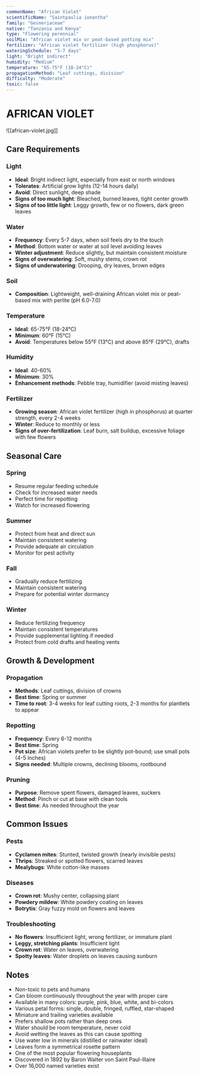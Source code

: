 ```yaml
---
commonName: "African Violet"
scientificName: "Saintpaulia ionantha"
family: "Gesneriaceae"
native: "Tanzania and Kenya"
type: "Flowering perennial"
soilMix: "African violet mix or peat-based potting mix"
fertilizer: "African violet fertilizer (high phosphorus)"
wateringSchedule: "5-7 days"
light: "Bright indirect"
humidity: "Medium"
temperature: "65-75°F (18-24°C)"
propagationMethod: "Leaf cuttings, division"
difficulty: "Moderate"
toxic: false
---
```


# AFRICAN VIOLET
![[african-violet.jpg]]

## Care Requirements

### Light
- **Ideal**: Bright indirect light, especially from east or north windows
- **Tolerates**: Artificial grow lights (12-14 hours daily)
- **Avoid**: Direct sunlight, deep shade
- **Signs of too much light**: Bleached, burned leaves, tight center growth
- **Signs of too little light**: Leggy growth, few or no flowers, dark green leaves

### Water
- **Frequency**: Every 5-7 days, when soil feels dry to the touch
- **Method**: Bottom water or water at soil level avoiding leaves
- **Winter adjustment**: Reduce slightly, but maintain consistent moisture
- **Signs of overwatering**: Soft, mushy stems, crown rot
- **Signs of underwatering**: Drooping, dry leaves, brown edges

### Soil
- **Composition**: Lightweight, well-draining African violet mix or peat-based mix with perlite (pH 6.0-7.0)

### Temperature
- **Ideal**: 65-75°F (18-24°C)
- **Minimum**: 60°F (15°C)
- **Avoid**: Temperatures below 55°F (13°C) and above 85°F (29°C), drafts

### Humidity
- **Ideal**: 40-60%
- **Minimum**: 30%
- **Enhancement methods**: Pebble tray, humidifier (avoid misting leaves)

### Fertilizer
- **Growing season**: African violet fertilizer (high in phosphorus) at quarter strength, every 2-4 weeks
- **Winter**: Reduce to monthly or less
- **Signs of over-fertilization**: Leaf burn, salt buildup, excessive foliage with few flowers

## Seasonal Care

### Spring
- Resume regular feeding schedule
- Check for increased water needs
- Perfect time for repotting
- Watch for increased flowering

### Summer
- Protect from heat and direct sun
- Maintain consistent watering
- Provide adequate air circulation
- Monitor for pest activity

### Fall
- Gradually reduce fertilizing
- Maintain consistent watering
- Prepare for potential winter dormancy

### Winter
- Reduce fertilizing frequency
- Maintain consistent temperatures
- Provide supplemental lighting if needed
- Protect from cold drafts and heating vents

## Growth & Development

### Propagation
- **Methods**: Leaf cuttings, division of crowns
- **Best time**: Spring or summer
- **Time to root**: 3-4 weeks for leaf cutting roots, 2-3 months for plantlets to appear

### Repotting
- **Frequency**: Every 6-12 months
- **Best time**: Spring
- **Pot size**: African violets prefer to be slightly pot-bound; use small pots (4-5 inches)
- **Signs needed**: Multiple crowns, declining blooms, rootbound

### Pruning
- **Purpose**: Remove spent flowers, damaged leaves, suckers
- **Method**: Pinch or cut at base with clean tools
- **Best time**: As needed throughout the year

## Common Issues

### Pests
- **Cyclamen mites**: Stunted, twisted growth (nearly invisible pests)
- **Thrips**: Streaked or spotted flowers, scarred leaves
- **Mealybugs**: White cotton-like masses

### Diseases
- **Crown rot**: Mushy center, collapsing plant
- **Powdery mildew**: White powdery coating on leaves
- **Botrytis**: Gray fuzzy mold on flowers and leaves

### Troubleshooting
- **No flowers**: Insufficient light, wrong fertilizer, or immature plant
- **Leggy, stretching plants**: Insufficient light
- **Crown rot**: Water on leaves, overwatering
- **Spotty leaves**: Water droplets on leaves causing sunburn

## Notes
- Non-toxic to pets and humans
- Can bloom continuously throughout the year with proper care
- Available in many colors: purple, pink, blue, white, and bi-colors
- Various petal forms: single, double, fringed, ruffled, star-shaped
- Miniature and trailing varieties available
- Prefers shallow pots rather than deep ones
- Water should be room temperature, never cold
- Avoid wetting the leaves as this can cause spotting
- Use water low in minerals (distilled or rainwater ideal)
- Leaves form a symmetrical rosette pattern
- One of the most popular flowering houseplants
- Discovered in 1892 by Baron Walter von Saint Paul-Illaire
- Over 16,000 named varieties exist